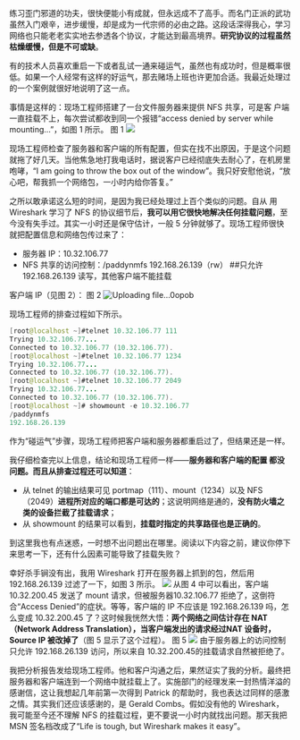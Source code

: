 练习歪门邪道的功夫，很快便能小有成就，但永远成不了高手。而名门正派的武功虽然入门艰辛，进步缓慢，却是成为一代宗师的必由之路。这段话深得我心，学习网络也只能老老实实地去参透各个协议，才能达到最高境界。**研究协议的过程虽然枯燥缓慢，但是不可或缺**。

有的技术人员喜欢重启一下或者乱试一通来碰运气，虽然也有成功时，但是概率很低。如果一个人经常有这样的好运气，那去赌场上班也许更加合适。我最近处理过的一个案例就很好地说明了这一点。

事情是这样的：现场工程师搭建了一台文件服务器来提供 NFS 共享，可是客
户端一直挂载不上，每次尝试都收到同一个报错“access denied by server while
mounting…”，如图 1 所示。
图 1
![](https://image-1307616428.cos.ap-beijing.myqcloud.com/Obsidian/202307131627199.png)

现场工程师检查了服务器和客户端的所有配置，但实在找不出原因，于是这个问题就拖了好几天。当他焦急地打我电话时，据说客户已经彻底失去耐心了，在机房里咆哮，“I am going to throw the box out of the window”。我只好安慰他说，“放心吧，帮我抓一个网络包，一小时内给你答复。”

之所以敢承诺这么短的时间，是因为我已经处理过上百个类似的问题。自从
用 Wireshark 学习了 NFS 的协议细节后，**我可以用它很快地解决任何挂载问题**，至今没有失手过。其实一小时还是保守估计，一般 5 分钟就够了。现场工程师很快就把配置信息和网络包传过来了：
- 服务器 IP：10.32.106.77
- NFS 共享的访问控制：/paddynmfs 192.168.26.139（rw） ##只允许 192.168.26.139 读写，其他客户端不能挂载

客户端 IP（见图 2）：
图 2
![Uploading file...0opob]()

现场工程师的排查过程如下所示。
```java
[root@localhost ~]#telnet 10.32.106.77 111
Trying 10.32.106.77...
Connected to 10.32.106.77 (10.32.106.77).
[root@localhost ~]#telnet 10.32.106.77 1234
Trying 10.32.106.77...
Connected to 10.32.106.77 (10.32.106.77).
[root@localhost ~]#telnet 10.32.106.77 2049
Trying 10.32.106.77...
Connected to 10.32.106.77 (10.32.106.77).
[root@localhost ~]# showmount -e 10.32.106.77
/paddynmfs
192.168.26.139
```
作为“碰运气”步骤，现场工程师把客户端和服务器都重启过了，但结果还是一样。

我仔细检查完以上信息，结论和现场工程师一样——**服务器和客户端的配置
都没问题。而且从排查过程还可以知道**：
-  从 telnet 的输出结果可见 portmap（111）、mount（1234）以及 NFS（2049）**进程所对应的端口都是可达的**；这说明网络是通的，**没有防火墙之类的设备拦截了挂载请求**；
- 从 showmount 的结果可以看到，**挂载时指定的共享路径也是正确的**。

到这里我也有点迷惑，一时想不出问题出在哪里。阅读以下内容之前，建议你停下来思考一下，还有什么因素可能导致了挂载失败？

幸好杀手锏没有出，我用 Wireshark 打开在服务器上抓到的包，然后用192.168.26.139 过滤了一下，如图 3 所示。
![](https://image-1307616428.cos.ap-beijing.myqcloud.com/Obsidian/202307131629416.png)
从图 4 中可以看出，客户端 10.32.200.45 发送了 mount 请求，但被服务器10.32.106.77 拒绝了，这倒符合“Access Denied”的症状。等等，客户端的 IP 不应该是 192.168.26.139 吗，怎么变成 10.32.200.45 了？这时候我恍然大悟：**两个网络之间估计存在 NAT（Network Address Translation），当客户端发出的请求经过NAT 设备时，Source IP 被改掉了**（图 5 显示了这个过程）。
图 5
![](https://image-1307616428.cos.ap-beijing.myqcloud.com/Obsidian/202307131630370.png)
由于服务器上的访问控制只允许 192.168.26.139 访问，所以来自 10.32.200.45的挂载请求自然被拒绝了。

我把分析报告发给现场工程师。他和客户沟通之后，果然证实了我的分析。最终把服务器和客户端连到一个网络中就挂载上了。实施部门的经理发来一封热情洋溢的感谢信，这让我想起几年前第一次得到 Patrick 的帮助时，我也表达过同样的感激之情。其实我们还应该感谢的，是 Gerald Combs。假如没有他的 Wireshark，我可能至今还不理解 NFS 的挂载过程，更不要说一小时内就找出问题。那天我把 MSN 签名档改成了“Life is tough, but Wireshark makes it easy”。